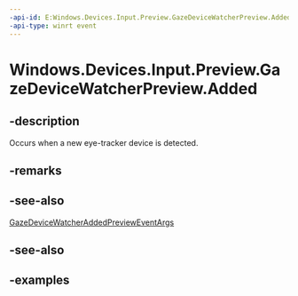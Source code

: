 ```yaml
---
-api-id: E:Windows.Devices.Input.Preview.GazeDeviceWatcherPreview.Added
-api-type: winrt event
---
```


<!-- Event syntax.
public event TypedEventHandler Added<GazeDeviceWatcherPreview, GazeDeviceWatcherAddedPreviewEventArgs>
-->

# Windows.Devices.Input.Preview.GazeDeviceWatcherPreview.Added

## -description
Occurs when a new eye-tracker device is detected.

## -remarks

## -see-also
[GazeDeviceWatcherAddedPreviewEventArgs](gazedevicewatcheraddedprevieweventargs.md)

## -see-also

## -examples

